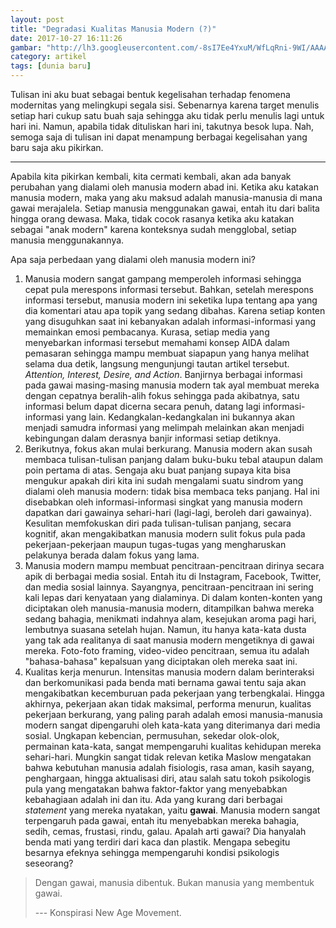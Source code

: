 ```yaml
---
layout: post
title: "Degradasi Kualitas Manusia Modern (?)"
date: 2017-10-27 16:11:26
gambar: "http://lh3.googleusercontent.com/-8sI7Ee4YxuM/WfLqRni-9WI/AAAAAAAAClI/4m1PcANVXL86mw3udELB62Y4O19ecO_WQCLcBGAs/s900/philosophy.jpg"
category: artikel
tags: [dunia baru]
---
```


Tulisan ini aku buat sebagai bentuk kegelisahan terhadap fenomena modernitas yang melingkupi segala sisi. Sebenarnya karena target menulis setiap hari cukup satu buah saja sehingga aku tidak perlu menulis lagi untuk hari ini. Namun, apabila tidak dituliskan hari ini, takutnya besok lupa. Nah, semoga saja di tulisan ini dapat menampung berbagai kegelisahan yang baru saja aku pikirkan.

---

Apabila kita pikirkan kembali, kita cermati kembali, akan ada banyak perubahan yang dialami oleh manusia modern abad ini. Ketika aku katakan manusia modern, maka yang aku maksud adalah manusia-manusia di mana gawai merajalela. Setiap manusia menggunakan gawai, entah itu dari balita hingga orang dewasa. Maka, tidak cocok rasanya ketika aku katakan sebagai "anak modern" karena konteksnya sudah mengglobal, setiap manusia menggunakannya.

Apa saja perbedaan yang dialami oleh manusia modern ini?



1. Manusia modern sangat gampang memperoleh informasi sehingga cepat pula merespons informasi tersebut. Bahkan, setelah merespons informasi tersebut, manusia modern ini seketika lupa tentang apa yang dia komentari atau apa topik yang sedang dibahas. Karena setiap konten yang disuguhkan saat ini kebanyakan adalah informasi-informasi yang memainkan emosi pembacanya. Kurasa, setiap media yang menyebarkan informasi tersebut memahami konsep AIDA dalam pemasaran sehingga mampu membuat siapapun yang hanya melihat selama dua detik, langsung mengunjungi tautan artikel tersebut. _Attention, Interest, Desire, and Action_. Banjirnya berbagai informasi pada gawai masing-masing manusia modern tak ayal membuat mereka dengan cepatnya beralih-alih fokus sehingga pada akibatnya, satu informasi belum dapat dicerna secara penuh, datang lagi informasi-informasi yang lain. Kedangkalan-kedangkalan ini bukannya akan menjadi samudra informasi yang melimpah melainkan akan menjadi kebingungan dalam derasnya banjir informasi setiap detiknya.
2. Berikutnya, fokus akan mulai berkurang. Manusia modern akan susah membaca tulisan-tulisan panjang dalam buku-buku tebal ataupun dalam poin pertama di atas. Sengaja aku buat panjang supaya kita bisa mengukur apakah diri kita ini sudah mengalami suatu sindrom yang dialami oleh manusia modern: tidak bisa membaca teks panjang. Hal ini disebabkan oleh informasi-informasi singkat yang manusia modern dapatkan dari gawainya sehari-hari (lagi-lagi, beroleh dari gawainya). Kesulitan memfokuskan diri pada tulisan-tulisan panjang, secara kognitif, akan mengakibatkan manusia modern sulit fokus pula pada pekerjaan-pekerjaan maupun tugas-tugas yang mengharuskan pelakunya berada dalam fokus yang lama.
3. Manusia modern mampu membuat pencitraan-pencitraan dirinya secara apik di berbagai media sosial. Entah itu di Instagram, Facebook, Twitter, dan media sosial lainnya. Sayangnya, pencitraan-pencitraan ini sering kali lepas dari kenyataan yang dialaminya. Di dalam konten-konten yang diciptakan oleh manusia-manusia modern, ditampilkan bahwa mereka sedang bahagia, menikmati indahnya alam, kesejukan aroma pagi hari, lembutnya suasana setelah hujan. Namun, itu hanya kata-kata dusta yang tak ada realitanya di saat manusia modern mengetiknya di gawai mereka. Foto-foto framing, video-video pencitraan, semua itu adalah "bahasa-bahasa" kepalsuan yang diciptakan oleh mereka saat ini.
4. Kualitas kerja menurun. Intensitas manusia modern dalam berinteraksi dan berkomunikasi pada benda mati bernama gawai tentu saja akan mengakibatkan kecemburuan pada pekerjaan yang terbengkalai. Hingga akhirnya, pekerjaan akan tidak maksimal, performa menurun, kualitas pekerjaan berkurang, yang paling parah adalah emosi manusia-manusia modern sangat dipengaruhi oleh kata-kata yang diterimanya dari media sosial. Ungkapan kebencian, permusuhan, sekedar olok-olok, permainan kata-kata, sangat mempengaruhi kualitas kehidupan mereka sehari-hari. Mungkin sangat tidak relevan ketika Maslow mengatakan bahwa kebutuhan manusia adalah fisiologis, rasa aman, kasih sayang, penghargaan, hingga aktualisasi diri, atau salah satu tokoh psikologis pula yang mengatakan bahwa faktor-faktor yang menyebabkan kebahagiaan adalah ini dan itu. Ada yang kurang dari berbagai _statement_ yang mereka nyatakan, yaitu __gawai__. Manusia modern sangat terpengaruh pada gawai, entah itu menyebabkan mereka bahagia, sedih, cemas, frustasi, rindu, galau. Apalah arti gawai? Dia hanyalah benda mati yang terdiri dari kaca dan plastik. Mengapa sebegitu besarnya efeknya sehingga mempengaruhi kondisi psikologis seseorang?

> Dengan gawai, manusia dibentuk. Bukan manusia yang membentuk gawai.
> 
> --- Konspirasi New Age Movement.